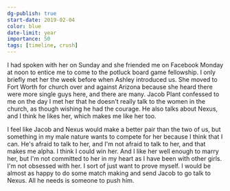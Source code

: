 ```yaml
---
dg-publish: true
start-date: 2019-02-04
color: blue
date-limit: year
importance: 50
tags: [timeline, crush]
---
```


I had spoken with her on Sunday and she friended me on Facebook Monday at noon to entice me to come to the potluck board game fellowship. I only briefly met her the week before when Ashley introduced us. She moved to Fort Worth for church over and against Arizona because she heard there were more single guys here, and there are many. Jacob Plant confessed to me on the day I met her that he doesn't really talk to the women in the church, as though wishing he had the courage. He also talks about Nexus, and I think he likes her, which makes me like her too.

I feel like Jacob and Nexus would make a better pair than the two of us, but something in my male nature wants to compete for her because I think that I can. He's afraid to talk to her, and I'm not afraid to talk to her, and that makes me alpha. I think I could win her. And I like her well enough to marry her, but I'm not committed to her in my heart as I have been with other girls. I'm not obsessed with her. I sort of just want to prove myself. I would be almost as happy to do some match making and send Jacob to go talk to Nexus. All he needs is someone to push him.